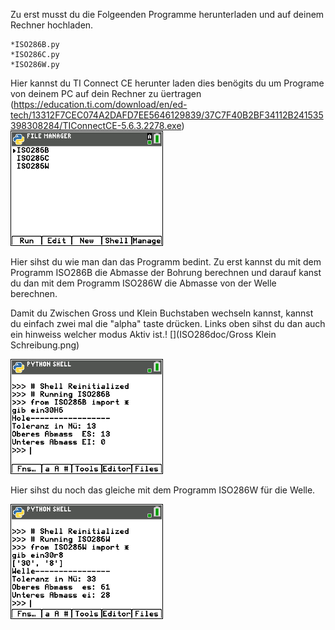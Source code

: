 Zu erst musst du die Folgeenden Programme herunterladen und auf deinem Rechner hochladen.

    *ISO286B.py
    *ISO286C.py
    *ISO286W.py
    
Hier kannst du TI Connect CE herunter laden dies benögits du um Programe von deinem PC auf dein Rechner zu üertragen
(https://education.ti.com/download/en/ed-tech/13312F7CEC074A2DAFD7EE5646129839/37C7F40B2BF34112B241535398308284/TIConnectCE-5.6.3.2278.exe)
![](ISO286doc/StartScreen.png)

Hier sihst du wie man dan das Programm bedint.
Zu erst kannst du mit dem Programm ISO286B die Abmasse der Bohrung berechnen und darauf kanst du dan mit dem Programm ISO286W die Abmasse von der Welle berechnen.

Damit du Zwischen Gross und Klein Buchstaben wechseln kannst, kannst du einfach zwei mal die "alpha" taste drücken.
Links oben sihst du dan auch ein hinweiss welcher modus Aktiv ist.!
[](ISO286doc/Gross Klein Schreibung.png)

![](ISO286doc/30H6.png)

Hier sihst du noch das gleiche mit dem Programm ISO286W für die Welle.

![](ISO286doc/30p8.png)
